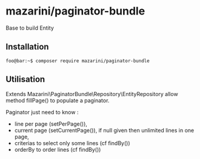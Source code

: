 
# mazarini/paginator-bundle
Base to build Entity
## Installation
```console
foo@bar:~$ composer require mazarini/paginator-bundle
```
## Utilisation
Extends Mazarini\PaginatorBundle\Repository\EntityRepository allow method fillPage() to populate a paginator.

Paginator just need to know :
* line per page (setPerPage()),
* current page (setCurrentPage()), if null given then unlimited lines in one page,
* criterias to select only some lines (cf findBy())
* orderBy to order lines (cf findBy())
